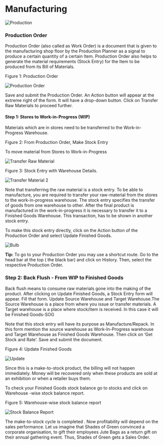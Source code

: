 # Manufacturing

![Production](/assets/frappe_io/images/erpnext/m-t-s-production-2.jpg)

### Production Order

Production Order (also called as Work Order) is a document that is given to the manufacturing shop floor by the Production Planner as a signal to produce a certain quantity of a certain Item. Production Order also helps to generate the material requirements (Stock Entry) for the Item to be produced from its Bill of Materials.

Figure 1: Production Order

![Production Order](/assets/frappe_io/images/erpnext/m-t-s-production-2.jpg)

Save and submit the Production Order. An Action button will appear at the extreme right of the form. It will have a drop-down button. Click on Transfer Raw Materials to proceed further. 

#### Step 1: Stores to Work-in-Progress (WIP)

Materials which are in stores need to be transferred to the Work-in-Progress Warehouse.

Figure 2: From Production Order, Make Stock Entry

To move material from Stores to Work-in-Progress

![Transfer Raw Material](/assets/frappe_io/images/erpnext/transfer-raw-material.png)

Figure 3: Stock Entry with Warehouse Details.

![Transfer Material 2](/assets/frappe_io/images/erpnext/m-t-s-transfer-material.png)

Note that transferring the raw material is a stock entry. To be able to manufacture, you are required to transfer your raw-material from the stores to the work-in-progress warehouse. The stock entry specifies the transfer of goods from one warehouse to other. After the final product is manufactured in the work-in-progress it is necessary to transfer it to a Finished Goods Warehouse. This transaction, has to be shown in another stock entry.

To make this stock entry directly, click on the Action button of the Production Order and select Update Finished Goods.

![Bulb](/assets/frappe_io/images/erpnext/bulb.jpg)

__Tip:__  To go to your Production Order you may use a shortcut route. Go to the head bar at the top ( the black bar) and click on History. Then, select the respective Production Order.

### Step 2: Back Flush - From WIP to Finished Goods

Back flush means to consume raw materials gone into the making of the product. 
After clicking on Update Finished Goods, a Stock Entry form will appear.  Fill that form.
Update Source Warehouse and Target Warehouse.The Source Warehouse is a place from where you issue or transfer materials. A Target warehouse is a place where stock/item is received. In this case it will be Finished Goods-SOG

Note that this stock entry will have its purpose as Manufacture/Repack. In this form mention the source warehouse as Work-In-Progress warehouse and Target Warehouse as Finished Goods Warehouse. Then click on ‘Get Stock and Rate’. Save and submit the document.

Figure 4: Update Finished Goods

![Update](/assets/frappe_io/images/erpnext/m-t-s-update-fg.png)

Since this is a make-to-stock product, the billing will not happen immediately. Money will be recovered only when these products are sold at an exhibition or when a retailer buys them.

To check your Finished Goods stock balance go to stocks and click on Warehouse -wise stock balance report.

Figure 5: Warehouse-wise stock balance report

![Stock Balance Report](/assets/frappe_io/images/erpnext/m-t-s-warehouse-wise-balance.png)

The make-to-stock cycle is completed . Now profitability will depend on the sales performance. Let us imagine that Shades of Green convinced a corporate organisation, to gift their employees Jute Bags as a return gift on their annual gathering event. Thus, Shades of Green gets a Sales Order.



